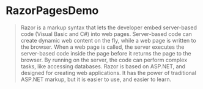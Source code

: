 # RazorPagesDemo

> Razor is a markup syntax that lets the developer embed server-based code (Visual Basic and C#) into web pages. Server-based code can create dynamic web content on the fly, while a web page is written to the browser. When a web page is called, the server executes the server-based code inside the page before it returns the page to the browser. By running on the server, the code can perform complex tasks, like accessing databases. Razor is based on ASP.NET, and designed for creating web applications. It has the power of traditional ASP.NET markup, but it is easier to use, and easier to learn.
